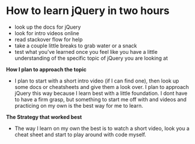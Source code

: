 # How to learn jQuery in two hours
  * look up the docs for jQuery
  * look for intro videos online
  * read stackover flow for help
  * take a couple little breaks to grab water or a snack
  * test what you've learned once you feel like you have a little understanding of the specific topic of jQuery you are looking at

  **How I plan to approach the topic**
  * I plan to start with a short intro video (if I can find one), then look up some docs or cheatsheets and give them a look over. I plan to approach jQuery this way because I learn best with a little foundation. I dont have to have a firm grasp, but something to start me off with and videos and practicing on my own is the best way for me to learn.

  **The Strategy that worked best**
  * The way I learn on my own the best is to watch a short video, look you a cheat sheet and start to play around with code myself.